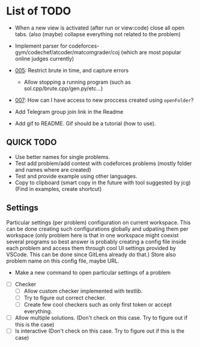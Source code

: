 # List of TODO

* When a new view is activated (after run or view:code) close all open tabs. (also (maybe) collapse everything not related to the problem)
* Implement parser for codeforces-gym/codechef/atcoder/matcomgrader/coj (which are most popular online judges currently)

* [005](/src/core.ts): Restrict brute in time, and capture errors
  * Allow stopping a running program (such as sol.cpp/brute.cpp/gen.py/etc...)
* [007](/src/extension.ts): How can I have access to new proccess created using `openFolder`?
* Add Telegram group join link in the Readme
* Add gif to README. Gif should be a tutorial (how to use).

## QUICK TODO

* Use better names for single problems.
* Test add problem/add contest with codeforces problems (mostly folder and names where are created)
* Test and provide example using other languages.
* Copy to clipboard (smart copy in the future with tool suggested by jcg) (Find in examples, create shortcut)

## Settings

Particular settings (per problem) configuration on current workspace.
This can be done creating such configurations globally and udpating them per workspace (only problem here is that in one workspace might coexist several programs so best answer is probably creating a config file inside each problem and access them through cool UI settings provided by VSCode. This can be done since GitLens already do that.) Store also problem name on this config file, maybe URL.

* Make a new command to open particular settings of a problem

* [ ] Checker
  * [ ] Allow custom checker implemented with testlib.
  * [ ] Try to figure out correct checker.
  * [ ] Create few cool checkers such as only first token or accept everything.
* [ ] Allow multiple solutions. (Don't check on this case. Try to figure out if this is the case)
* [ ] Is interactive (Don't check on this case. Try to figure out if this is the case)
